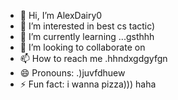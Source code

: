 - 👋 Hi, I’m AlexDairy0
- 👀 I’m interested in best cs tactic)
- 🌱 I’m currently learning ...gsthhh
- 💞️ I’m looking to collaborate on 
- 📫 How to reach me .hhndxgdgyfgn
- 😄 Pronouns: .)juvfdhuew
- ⚡ Fun fact: i wanna pizza))) haha
<!---
AlexDairy0/AlexDairy0 is a ✨ special ✨ repository because its `README.md` (this file) appears on your GitHub profile.
You can click the Preview link to take a look at your changes.
---
